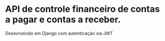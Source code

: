 # API de controle financeiro de contas a pagar e contas a receber.

Desevnolvido em Django com autenticação via JWT
